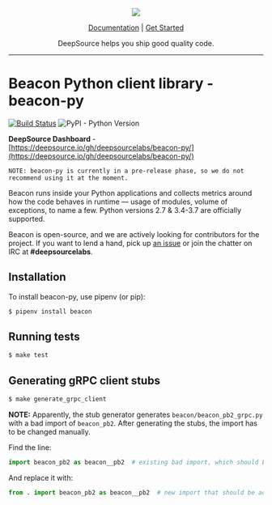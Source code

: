 <p align="center">
  <img src="https://deepsource.io/images/logo-wordmark-dark.svg" />
</p>

<p align="center">
  <a href="https://deepsource.io/docs">Documentation</a> |
  <a href="https://deepsource.io/signup">Get Started</a>
</p>

<p align="center">
  DeepSource helps you ship good quality code.
</p>

</p>

---

# Beacon Python client library - beacon-py

[![Build Status](https://travis-ci.org/deepsourcelabs/beacon-py.svg?branch=master)](https://travis-ci.org/deepsourcelabs/beacon-py)
![PyPI - Python Version](https://img.shields.io/pypi/pyversions/beacon.svg)

**DeepSource Dashboard** - [https://deepsource.io/gh/deepsourcelabs/beacon-py/](https://deepsource.io/gh/deepsourcelabs/beacon-py/)

```
NOTE: beacon-py is currently in a pre-release phase, so we do not recommend using it at the moment.
```

Beacon runs inside your Python applications and collects metrics around how the code behaves in runtime &mdash; usage of modules, volume of exceptions, to name a few. Python versions 2.7 & 3.4-3.7 are officially supported.

Beacon is open-source, and we are actively looking for contributors for the project. If you want to lend a hand, pick up [an issue](https://github.com/deepsourcelabs/beacon-py/issues) or join the chatter on IRC at **#deepsourcelabs**.

## Installation

To install beacon-py, use pipenv (or pip):

```bash
$ pipenv install beacon
```

## Running tests

```bash
$ make test
```

## Generating gRPC client stubs

```bash
$ make generate_grpc_client
```

**NOTE:** Apparently, the stub generator generates `beacon/beacon_pb2_grpc.py` with a bad import of `beacon_pb2`. After generating the stubs, the import has to be changed manually.

Find the line:
```python
import beacon_pb2 as beacon__pb2  # existing bad import, which should be removed
```

And replace it with:
```python
from . import beacon_pb2 as beacon__pb2  # new import that should be added
```
